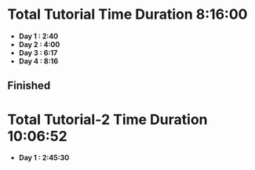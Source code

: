 <h1>Total Tutorial Time Duration 8:16:00</h1>

<ul>
  <li><b>Day 1 : 2:40</b></li>
  <li><b>Day 2 : 4:00</b></li>
  <li><b>Day 3 : 6:17</b></li>
  <li><b>Day 4 : 8:16</b></li>
</ul>
<h2>Finished</h2>

<h1>Total Tutorial-2 Time Duration 10:06:52</h1>

<ul>
  <li><b>Day 1 : 2:45:30</b></li>
<!--   <li><b>Day 2 : 4:00</b></li>
  <li><b>Day 3 : 6:17</b></li>
  <li><b>Day 4 : 8:16</b></li>
</ul>
<h2>Finished</h2> -->

